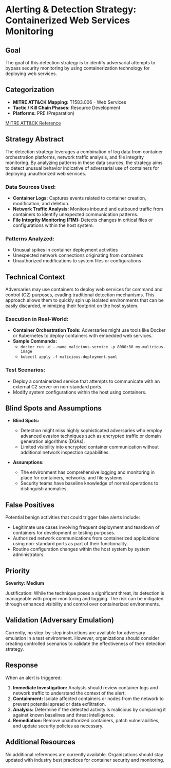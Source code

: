# Alerting & Detection Strategy: Containerized Web Services Monitoring

## Goal
The goal of this detection strategy is to identify adversarial attempts to bypass security monitoring by using containerization technology for deploying web services.

## Categorization
- **MITRE ATT&CK Mapping:** T1583.006 - Web Services
- **Tactic / Kill Chain Phases:** Resource Development
- **Platforms:** PRE (Preparation)

[MITRE ATT&CK Reference](https://attack.mitre.org/techniques/T1583/006)

## Strategy Abstract
The detection strategy leverages a combination of log data from container orchestration platforms, network traffic analysis, and file integrity monitoring. By analyzing patterns in these data sources, the strategy aims to detect unusual behavior indicative of adversarial use of containers for deploying unauthorized web services.

### Data Sources Used:
- **Container Logs:** Captures events related to container creation, modification, and deletion.
- **Network Traffic Analysis:** Monitors inbound and outbound traffic from containers to identify unexpected communication patterns.
- **File Integrity Monitoring (FIM):** Detects changes in critical files or configurations within the host system.

### Patterns Analyzed:
- Unusual spikes in container deployment activities
- Unexpected network connections originating from containers
- Unauthorized modifications to system files or configurations

## Technical Context
Adversaries may use containers to deploy web services for command and control (C2) purposes, evading traditional detection mechanisms. This approach allows them to quickly spin up isolated environments that can be easily discarded, minimizing their footprint on the host system.

### Execution in Real-World:
- **Container Orchestration Tools:** Adversaries might use tools like Docker or Kubernetes to deploy containers with embedded web services.
- **Sample Commands:**
  - `docker run -d --name malicious-service -p 8080:80 my-malicious-image`
  - `kubectl apply -f malicious-deployment.yaml`

### Test Scenarios:
- Deploy a containerized service that attempts to communicate with an external C2 server on non-standard ports.
- Modify system configurations within the host using containers.

## Blind Spots and Assumptions
- **Blind Spots:**
  - Detection might miss highly sophisticated adversaries who employ advanced evasion techniques such as encrypted traffic or domain generation algorithms (DGAs).
  - Limited visibility into encrypted container communication without additional network inspection capabilities.
  
- **Assumptions:**
  - The environment has comprehensive logging and monitoring in place for containers, networks, and file systems.
  - Security teams have baseline knowledge of normal operations to distinguish anomalies.

## False Positives
Potential benign activities that could trigger false alerts include:
- Legitimate use cases involving frequent deployment and teardown of containers for development or testing purposes.
- Authorized network communications from containerized applications using non-standard ports as part of their functionality.
- Routine configuration changes within the host system by system administrators.

## Priority
**Severity: Medium**

Justification: While the technique poses a significant threat, its detection is manageable with proper monitoring and logging. The risk can be mitigated through enhanced visibility and control over containerized environments.

## Validation (Adversary Emulation)
Currently, no step-by-step instructions are available for adversary emulation in a test environment. However, organizations should consider creating controlled scenarios to validate the effectiveness of their detection strategy.

## Response
When an alert is triggered:
1. **Immediate Investigation:** Analysts should review container logs and network traffic to understand the context of the alert.
2. **Containment:** Isolate affected containers or nodes from the network to prevent potential spread or data exfiltration.
3. **Analysis:** Determine if the detected activity is malicious by comparing it against known baselines and threat intelligence.
4. **Remediation:** Remove unauthorized containers, patch vulnerabilities, and update security policies as necessary.

## Additional Resources
No additional references are currently available. Organizations should stay updated with industry best practices for container security and monitoring.